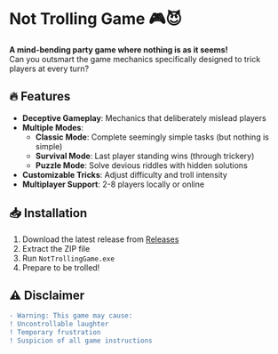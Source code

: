 # Not Trolling Game 🎮😈

**A mind-bending party game where nothing is as it seems!**  
Can you outsmart the game mechanics specifically designed to trick players at every turn?


## 🔥 Features
- **Deceptive Gameplay**: Mechanics that deliberately mislead players
- **Multiple Modes**:
  - **Classic Mode**: Complete seemingly simple tasks (but nothing is simple)
  - **Survival Mode**: Last player standing wins (through trickery)
  - **Puzzle Mode**: Solve devious riddles with hidden solutions
- **Customizable Tricks**: Adjust difficulty and troll intensity
- **Multiplayer Support**: 2-8 players locally or online

## 📥 Installation
1. Download the latest release from [Releases](#)
2. Extract the ZIP file
3. Run `NotTrollingGame.exe`
4. Prepare to be trolled!

## ⚠️ Disclaimer
```diff
- Warning: This game may cause:
! Uncontrollable laughter
! Temporary frustration
! Suspicion of all game instructions

